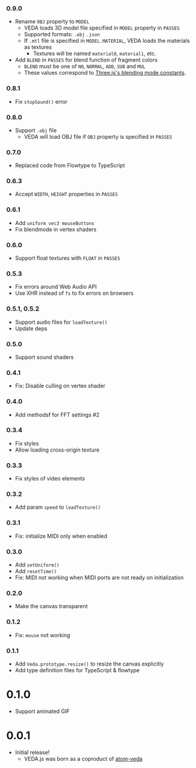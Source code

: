 ### 0.9.0

* Rename `OBJ` property to `MODEL`
  * VEDA loads 3D model file specified in `MODEL` property in `PASSES`
  * Supported formats: `.obj` `.json`
  * If `.mtl` file is specified in `MODEL.MATERIAL`, VEDA loads the materials as textures
    * Textures will be named `material0`, `material1`, etc.
* Add `BLEND` in `PASSES` for blend function of fragment colors
  * `BLEND` must be one of `NO`, `NORMAL`, `ADD`, `SUB` and `MUL`
  * These values correspond to [Three.js's blending mode constants](https://threejs.org/docs/#api/constants/Materials).

### 0.8.1

* Fix `stopSound()` error

### 0.8.0

* Support `.obj` file
  * VEDA will load OBJ file if `OBJ` property is specified in `PASSES`

### 0.7.0

* Replaced code from Flowtype to TypeScript

### 0.6.3

* Accept `WIDTH`, `HEIGHT` properties in `PASSES`

### 0.6.1

* Add `uniform vec3 mouseButtons`
* Fix blendmode in vertex shaders

### 0.6.0

* Support float textures with `FLOAT` in `PASSES`

### 0.5.3

* Fix errors around Web Audio API
* Use XHR instead of `fs` to fix errors on browsers

### 0.5.1, 0.5.2

* Support audio files for `loadTexture()`
* Update deps

### 0.5.0

* Support sound shaders

### 0.4.1

* Fix: Disable culling on vertex shader

### 0.4.0

* Add methodsf for FFT settings #2

### 0.3.4

* Fix styles
* Allow loading cross-origin texture

### 0.3.3

* Fix styles of video elements

### 0.3.2

* Add param `speed` to `loadTexture()`

### 0.3.1

* Fix: initialize MIDI only when enabled

### 0.3.0

* Add `setUniform()`
* Add `resetTime()`
* Fix: MIDI not working when MIDI ports are not ready on initialization

### 0.2.0

* Make the canvas transparent

### 0.1.2

* Fix: `mouse` not working

### 0.1.1

* Add `Veda.prototype.resize()` to resize the canvas explicitly
* Add type definition files for TypeScript & flowtype

# 0.1.0

* Support animated GIF

# 0.0.1

* Initial release!
  * VEDA.js was born as a coproduct of [atom-veda](https://github.com/fand/atom-veda/)
